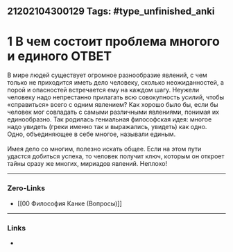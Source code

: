 21202104300129
Tags: #type_unfinished_anki 
---
# 1 В чем состоит проблема многого и единого ОТВЕТ

В мире людей существует огромное разнообразие явлений, с чем только не приходится иметь дело человеку, сколько неожиданностей, а порой и опасностей встречается ему на каждом шагу. Неужели человеку надо непрестанно прилагать всю совокупность усилий, чтобы «справиться» всего с одним явлением? Как хорошо было бы, если бы человек мог совладать с самыми различными явлениями, понимая их единообразно. Так родилась гениальная философская идея: многое надо увидеть (греки именно так и выражались, увидеть) как одно. Одно, объединяющее в себе многое, называли единым.<br><br>Имея дело со многим, полезно искать общее. Если на этом пути удастся добиться успеха, то человек получит ключ, которым он откроет тайны сразу же многих, мириадов явлений. Неплохо!

---
### Zero-Links
- [[00 Философия Канке (Вопросы)]]
---
### Links
-